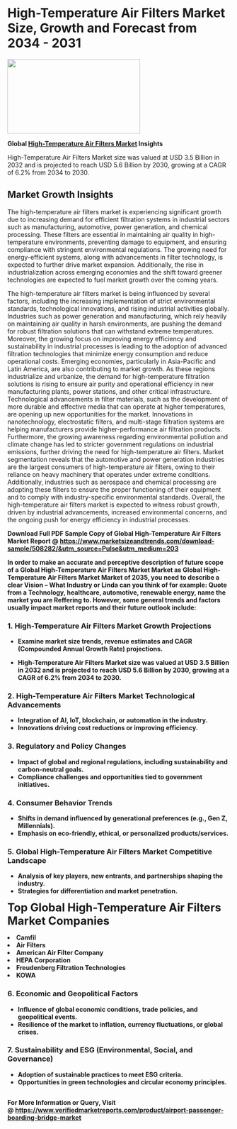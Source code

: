 <H1>High-Temperature Air Filters Market Size, Growth and Forecast from 2034 - 2031</H1><img class="aligncenter size-medium wp-image-584254" src="https://thirdeyenews.in/wp-content/uploads/2034/09/Global-Market-Research-300x168.jpeg" alt="" width="300" height="168" /><p><strong>Global&nbsp;<a href="https://www.marketsizeandtrends.com/download-sample/508282/&amp;utm_source=Pulse&amp;utm_medium=203">High-Temperature Air Filters Market</a> Insights</strong></p><p>High-Temperature Air Filters Market size was valued at USD 3.5 Billion in 2032 and is projected to reach USD 5.6 Billion by 2030, growing at a CAGR of 6.2% from 2034 to 2030.</p><p><h2>Market Growth Insights</h2> <p>The high-temperature air filters market is experiencing significant growth due to increasing demand for efficient filtration systems in industrial sectors such as manufacturing, automotive, power generation, and chemical processing. These filters are essential in maintaining air quality in high-temperature environments, preventing damage to equipment, and ensuring compliance with stringent environmental regulations. The growing need for energy-efficient systems, along with advancements in filter technology, is expected to further drive market expansion. Additionally, the rise in industrialization across emerging economies and the shift toward greener technologies are expected to fuel market growth over the coming years.</p> <p><strong></strong></p> <p>The high-temperature air filters market is being influenced by several factors, including the increasing implementation of strict environmental standards, technological innovations, and rising industrial activities globally. Industries such as power generation and manufacturing, which rely heavily on maintaining air quality in harsh environments, are pushing the demand for robust filtration solutions that can withstand extreme temperatures. Moreover, the growing focus on improving energy efficiency and sustainability in industrial processes is leading to the adoption of advanced filtration technologies that minimize energy consumption and reduce operational costs. Emerging economies, particularly in Asia-Pacific and Latin America, are also contributing to market growth. As these regions industrialize and urbanize, the demand for high-temperature filtration solutions is rising to ensure air purity and operational efficiency in new manufacturing plants, power stations, and other critical infrastructure. Technological advancements in filter materials, such as the development of more durable and effective media that can operate at higher temperatures, are opening up new opportunities for the market. Innovations in nanotechnology, electrostatic filters, and multi-stage filtration systems are helping manufacturers provide higher-performance air filtration products. Furthermore, the growing awareness regarding environmental pollution and climate change has led to stricter government regulations on industrial emissions, further driving the need for high-temperature air filters. Market segmentation reveals that the automotive and power generation industries are the largest consumers of high-temperature air filters, owing to their reliance on heavy machinery that operates under extreme conditions. Additionally, industries such as aerospace and chemical processing are adopting these filters to ensure the proper functioning of their equipment and to comply with industry-specific environmental standards. Overall, the high-temperature air filters market is expected to witness robust growth, driven by industrial advancements, increased environmental concerns, and the ongoing push for energy efficiency in industrial processes. <p><strong></p><p><span class=""><strong>Download Full PDF Sample Copy of Global High-Temperature Air Filters Market Report</strong> @ <a href="https://www.marketsizeandtrends.com/download-sample/508282/&amp;utm_source=Pulse&amp;utm_medium=203" target="_blank">https://www.marketsizeandtrends.com/download-sample/508282/&amp;utm_source=Pulse&amp;utm_medium=203</a></span></p><p>In order to make an accurate and perceptive description of future scope of a Global&nbsp;High-Temperature Air Filters Market Market as Global&nbsp;High-Temperature Air Filters Market Market of 2035, you need to describe a clear Vision &ndash; What Industry or Linda can you think of for example: Quote from a Technology, healthcare, automotive, renewable energy, name the market you are Reffering to. However, some general trends and factors usually impact market reports and their future outlook include:</p><h3>1.&nbsp;<strong>High-Temperature Air Filters Market Growth Projections</strong></h3><ul><li>Examine market size trends, revenue estimates and CAGR (Compounded Annual Growth Rate) projections.</li><li><p>High-Temperature Air Filters Market size was valued at USD 3.5 Billion in 2032 and is projected to reach USD 5.6 Billion by 2030, growing at a CAGR of 6.2% from 2034 to 2030.</p></li></ul><h3>2.&nbsp;<strong>High-Temperature Air Filters Market Technological Advancements</strong></h3><ul><li>Integration of AI, IoT, blockchain, or automation in the industry.</li><li>Innovations driving cost reductions or improving efficiency.</li></ul><h3>3.&nbsp;<strong>Regulatory and Policy Changes</strong></h3><ul><li>Impact of global and regional regulations, including sustainability and carbon-neutral goals.</li><li>Compliance challenges and opportunities tied to government initiatives.</li></ul><h3>4.&nbsp;<strong>Consumer Behavior Trends</strong></h3><ul><li>Shifts in demand influenced by generational preferences (e.g., Gen Z, Millennials).</li><li>Emphasis on eco-friendly, ethical, or personalized products/services.</li></ul><h3>5.&nbsp;<strong>Global High-Temperature Air Filters Market Competitive Landscape</strong></h3><ul><li>Analysis of key players, new entrants, and partnerships shaping the industry.</li><li>Strategies for differentiation and market penetration.</li></ul><p data-pm-slice="1 1 []"><span style="color: inherit; font-family: inherit; font-size: 25px;">Top Global High-Temperature Air Filters Market Companies</span></p><div class="" data-test-id=""><p><li>Camfil</li><li> Air Filters</li><li> American Air Filter Company</li><li> HEPA Corporation</li><li> Freudenberg Filtration Technologies</li><li> KOWA</li></p></div><h3>6.&nbsp;<strong>Economic and Geopolitical Factors</strong></h3><ul><li>Influence of global economic conditions, trade policies, and geopolitical events.</li><li>Resilience of the market to inflation, currency fluctuations, or global crises.</li></ul><h3>7.&nbsp;<strong>Sustainability and ESG (Environmental, Social, and Governance)</strong></h3><ul><li>Adoption of sustainable practices to meet ESG criteria.</li><li>Opportunities in green technologies and circular economy principles.</li></ul><h2><strong style="font-size: 14px;">For More Information or Query, Visit @&nbsp;</strong><a style="background-color: #ffffff; font-size: 14px;" href="https://www.marketsizeandtrends.com/report/high-temperature-air-filters-market/" target="_blank">https://www.verifiedmarketreports.com/product/airport-passenger-boarding-bridge-market</a></h2>
